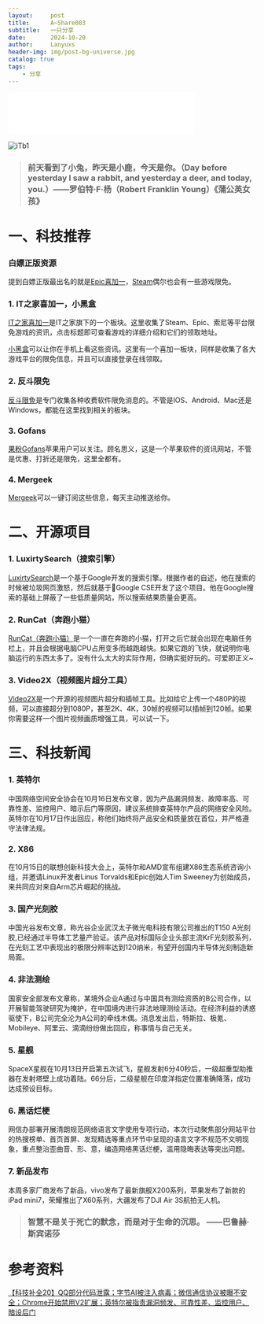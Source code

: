 ```yaml
---
layout:     post
title:      A~Share003
subtitle:   一只分享
date:       2024-10-20
author:     Lanyuxs
header-img: img/post-bg-universe.jpg
catalog: true
tags:
    - 分享
---
```


<iframe frameborder="no" border="0" marginwidth="0" marginheight="0" width=380 height=86 src="//music.163.com/outchain/player?type=2&id=355989&auto=0&height=66"></iframe>

![iTb1](https://p.ipic.vip/dmgz4d.webp)

> ### 前天看到了小兔，昨天是小鹿，今天是你。（Day before yesterday I saw a rabbit, and yesterday a deer, and today, you.）——罗伯特·F·杨（Robert Franklin Young）《蒲公英女孩》


# 一、科技推荐

### 白嫖正版资源

提到白嫖正版最出名的就是[Epic喜加一](https://store.epicgames.com/zh-CN/)，[Steam](https://store.steampowered.com)偶尔也会有一些游戏限免。

### 1. IT之家喜加一，小黑盒

[IT之家喜加一](https://www.ithome.com/zt/xijiayi)是IT之家旗下的一个板块。这里收集了Steam、Epic、索尼等平台限免游戏的资讯，点击标题即可查看游戏的详细介绍和它们的领取地址。

[小黑盒](https://xiaoheihe.cn/)可以让你在手机上看这些资讯。这里有一个喜加一板块，同样是收集了各大游戏平台的限免信息，并且可以直接登录在线领取。

### 2. 反斗限免

[反斗限免](http://free.apprcn.com/)是专门收集各种收费软件限免消息的。不管是IOS、Android、Mac还是Windows，都能在这里找到相关的板块。

### 3. Gofans

[果粉Gofans](https://gofans.cn/)苹果用户可以关注。顾名思义，这是一个苹果软件的资讯网站，不管是优惠、打折还是限免，这里全都有。

### 4. Mergeek

[Mergeek](https://mergeek.com/free/apps)可以一键订阅这些信息，每天主动推送给你。

# 二、开源项目

### 1. LuxirtySearch（搜索引擎）

[LuxirtySearch](https://github.com/KoriIku/luxirty-search)是一个基于Google开发的搜索引擎。根据作者的自述，他在搜索的时候被垃圾网页激怒，然后就基于Google CSE开发了这个项目。他在Google搜索的基础上屏蔽了一些低质量网站，所以搜索结果质量会更高。

### 2. RunCat（奔跑小猫）

[RunCat（奔跑小猫）](https://github.com/Kyome22/RunCat_for_windows)是一个一直在奔跑的小猫，打开之后它就会出现在电脑任务栏上，并且会根据电脑CPU占用变多而越跑越快。如果它跑的飞快，就说明你电脑运行的东西太多了。没有什么太大的实际作用，但确实挺好玩的。可爱即正义~

### 3. Video2X（视频图片超分工具）

[Video2X](https://github.com/k4yt3x/video2x)是一个开源的视频图片超分和插帧工具。比如给它上传一个480P的视频，可以直接超分到1080P，甚至2K、4K，30帧的视频可以插帧到120帧。如果你需要这样一个图片视频画质增强工具，可以试一下。

# 三、科技新闻

### 1. 英特尔

中国网络空间安全协会在10月16日发布文章，因为产品漏洞频发、故障率高、可靠性差、监控用户、暗示后门等原因，建议系统排查英特尔产品的网络安全风险。英特尔在10月17日作出回应，称他们始终将产品安全和质量放在首位，并严格遵守法律法规。

### 2. X86

在10月15日的联想创新科技大会上，英特尔和AMD宣布组建X86生态系统咨询小组，并邀请Linux开发者Linus Torvalds和Epic创始人Tim Sweeney为创始成员，来共同应对来自Arm芯片崛起的挑战。

### 3. 国产光刻胶

中国光谷发布文章，称光谷企业武汉太子微光电科技有限公司推出的T150 A光刻胶,已经通过半导体工艺量产验证。该产品对标国际企业头部主流KrF光刻胶系列，在光刻工艺中表现出的极限分辨率达到120纳米，有望开创国内半导体光刻制造新局面。

### 4. 非法测绘

国家安全部发布文章称，某境外企业A通过与中国具有测绘资质的B公司合作，以开展智能驾驶研究为掩护，在中国境内进行非法地理测绘活动。在经济利益的诱惑驱使下，B公司完全沦为A公司的牵线木偶。消息发出后，特斯拉、极氪、Mobileye、阿里云、滴滴纷纷做出回应，称事情与自己无关。

### 5. 星舰

SpaceX星舰在10月13日开启第五次试飞，星舰发射6分40秒后，一级超重型助推器在发射塔壁上成功着陆。66分后，二级星舰在印度洋指定位置准确降落，成功达成预设目标。

### 6. 黑话烂梗

网信办部署开展清朗规范网络语言文字使用专项行动，本次行动聚焦部分网站平台的热搜榜单、首页首屏、发现精选等重点环节中呈现的语言文字不规范不文明现象，重点整治歪曲音、形、意，编造网络黑话烂梗，滥用隐晦表达等突出问题。

### 7. 新品发布

本周多家厂商发布了新品，vivo发布了最新旗舰X200系列，苹果发布了新款的iPad mini7，荣耀推出了X60系列，大疆发布了DJI Air 3S航拍无人机。

> ### 智慧不是关于死亡的默念，而是对于生命的沉思。 ——巴鲁赫·斯宾诺莎

# 参考资料

[【科技补全20】QQ部分代码泄露；字节AI被注入病毒；微信通信协议被曝不安全；Chrome开始禁用V2扩展；英特尔被指责漏洞频发、可靠性差、监控用户、暗设后门](https://www.bilibili.com/video/BV1ELCoYGEmR/?spm_id_from=333.1007.top_right_bar_window_history.content.click&vd_source=9a0044e3f3fe6661864e7513d4f24247)



